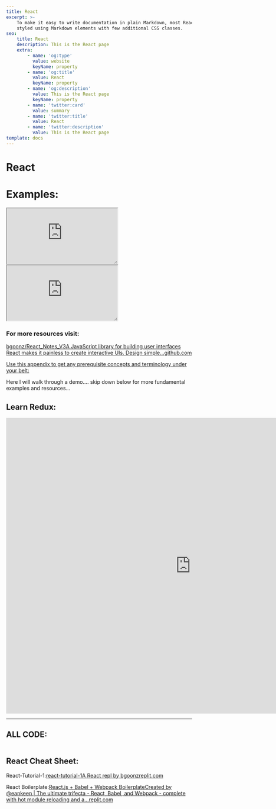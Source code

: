 ```yaml
---
title: React
excerpt: >-
    To make it easy to write documentation in plain Markdown, most React are
    styled using Markdown elements with few additional CSS classes.
seo:
    title: React
    description: This is the React page
    extra:
        - name: 'og:type'
          value: website
          keyName: property
        - name: 'og:title'
          value: React
          keyName: property
        - name: 'og:description'
          value: This is the React page
          keyName: property
        - name: 'twitter:card'
          value: summary
        - name: 'twitter:title'
          value: React
        - name: 'twitter:description'
          value: This is the React page
template: docs
---
```


# React

# Examples:

<iframe sandbox="allow-scripts" style="resize:both; overflow:scroll;"    src="https://codesandbox.io/embed/react-embeds-w6oec?fontsize=14&hidenavigation=1&theme=dark"
     style="width:100%; height:500px; border:0; border-radius: 4px; overflow:hidden;"
     title="React Embeds"
     allow="accelerometer; ambient-light-sensor; camera; encrypted-media; geolocation; gyroscope; hid; microphone; midi; payment; usb; vr; xr-spatial-tracking"
     sandbox="allow-forms allow-modals allow-popups allow-presentation allow-same-origin allow-scripts"
   ></iframe>

<iframe sandbox="allow-scripts" style="resize:both; overflow:scroll;"    src="https://codesandbox.io/embed/thirsty-cori-c9qxq?fontsize=14&hidenavigation=1&theme=dark"
     style="width:100%; height:500px; border:0; border-radius: 4px; overflow:hidden;"
     title="thirsty-cori-c9qxq"
     allow="accelerometer; ambient-light-sensor; camera; encrypted-media; geolocation; gyroscope; hid; microphone; midi; payment; usb; vr; xr-spatial-tracking"
     sandbox="allow-forms allow-modals allow-popups allow-presentation allow-same-origin allow-scripts"
   ></iframe>

### For more resources visit:

[bgoonz/React_Notes_V3A JavaScript library for building user interfaces React makes it painless to create interactive UIs. Design simple…github.com](https://github.com/bgoonz/React_Notes_V3)

[Use this appendix to get any prerequisite concepts and terminology under your belt:](https://gist.github.com/bgoonz/e07d9e7917ae9e98807358d1e7cc4a67)

Here I will walk through a demo…. skip down below for more fundamental examples and resources…

## Learn Redux:

<iframe sandbox="allow-scripts" style="resize:both; overflow:scroll;"     src="https://learning-redux42.netlify.app/" height="800px" width="1000px" scrolling="yes"   frameborder="yes" loading="lazy"  allowfullscreen="true"   allowfullscreen></iframe>

---

<script src="https://gist.github.com/bgoonz/0e9d7ba47f02d41d8cecfd23beecd2b1.js"></script>

## ALL CODE:

```jsx

```

## React Cheat Sheet: <a id="8738"></a>

React-Tutorial-1:[react-tutorial-1A React repl by bgoonzreplit.com](https://replit.com/@bgoonz/react-tutorial-1)

React Boilerplate:[React.js + Babel + Webpack BoilerplateCreated by @eankeen | The ultimate trifecta - React, Babel, and Webpack - complete with hot module reloading and a…replit.com](https://replit.com/@bgoonz/Reactjs-Babel-Webpack-Boilerplate#index.js)
